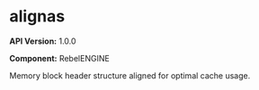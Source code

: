 # alignas

**API Version:** 1.0.0

**Component:** RebelENGINE

Memory block header structure aligned for optimal cache usage.

